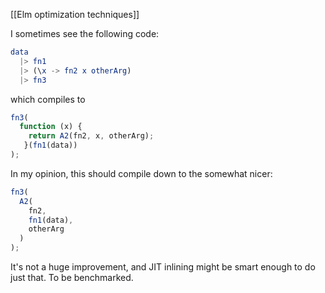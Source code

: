 [[Elm optimization techniques]]

I sometimes see the following code:
```elm
data
  |> fn1
  |> (\x -> fn2 x otherArg)
  |> fn3
```

which compiles to

```js
fn3(
  function (x) {
    return A2(fn2, x, otherArg);
   }(fn1(data))
);
```

In my opinion, this should compile down to the somewhat nicer:

```js
fn3(
  A2(
    fn2,
    fn1(data),
    otherArg
  )
);
```

It's not a huge improvement, and JIT inlining might be smart enough to do just that. To be benchmarked.